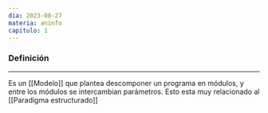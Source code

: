 ```yaml
---
dia: 2023-08-27
materia: aninfo
capitulo: 1
---
```

### Definición
---
Es un [[Modelo]] que plantea descomponer un programa en módulos, y entre los módulos se intercambian parámetros. Esto esta muy relacionado al [[Paradigma estructurado]]